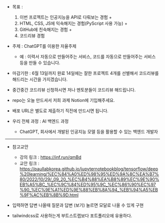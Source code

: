 -   목표 :

    1. 이번 프로젝트는 인공지능을 API로 다뤄보는 경험 +
    2. HTML, CSS, JS에 익숙해지는 경험(PyScript 사용 가능) +
    3. GitHub에 친숙해지는 경험 +
    4. 코드리뷰 경험

-   주제 : ChatGPT를 이용한 자율주제

    -   예 : 이력서 자동으로 만들어주는 서비스, 코드를 자동으로 만들어주는 서비스 등을 만들 수 있습니다.

-   마감기한 : 6월 13일까지 완료 14일에는 잘한 프로젝트 4개를 선별해서 코드리뷰를 해드리는 시간을 가지겠습니다.

-   중간중간 코드리뷰 신청하시면 저나 멘토분들이 코드리뷰 해드립니다.

-   repo는 오늘 만드셔서 저희 과제 Notion에 기입해주세요.

-   배포 URL은 별도로 제출하기 직전에 만드시면 됩니다.

-   우리 전체 과정 : AI 백엔드 과정
    -   ChatGPT, 회사에서 개발된 인공지능 모델 등을 활용할 수 있는 백엔드 개발자

---

-   참고교안

    -   강의 링크 : https://inf.run/qmBd
    -   교안 링크 : https://paullabkorea.github.io/jupyternotebookblog/tensorflow/deep%20learning/%EC%84%A0%ED%98%95%ED%9A%8C%EA%B7%80/2022/10/29/_09_20_%EC%B4%88%EA%B8%89%EC%9E%90%EB%A5%BC_%EC%9C%84%ED%95%9C_%EC%86%90%EC%97%90_%EC%9E%A1%ED%9E%88%EB%8A%94_%EB%94%A5%EB%9F%AC%EB%8B%9D.html

-   입력하면 답변 나올때 질문과 답변 (보기) 눌르면 모달로 나올 수 있게 구현

-   tailwindcss로 사용하는게 부트스트랩보다 포트폴리오에 유용하다.
